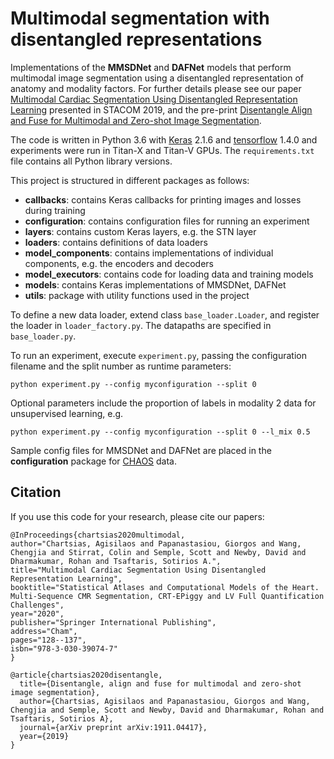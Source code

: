 # Multimodal segmentation with disentangled representations


Implementations of the **MMSDNet** and **DAFNet** models that perform multimodal  image segmentation using a disentangled representation of anatomy and modality factors. For further details please see our paper [Multimodal Cardiac Segmentation Using Disentangled Representation Learning] presented in STACOM 2019, and the pre-print [Disentangle Align and Fuse for Multimodal and Zero-shot Image Segmentation].

The code is written in Python 3.6 with [Keras] 2.1.6 and [tensorflow] 1.4.0 and 
experiments were run in Titan-X and Titan-V GPUs. The `requirements.txt` file contains all Python library versions.

This project is structured in different packages as follows:

* **callbacks**: contains Keras callbacks for printing images and losses during training
* **configuration**: contains configuration files for running an experiment
* **layers**: contains custom Keras layers, e.g. the STN layer
* **loaders**: contains definitions of data loaders
* **model_components**: contains implementations of individual components, e.g. the encoders and decoders
* **model_executors**: contains code for loading data and training models
* **models**: contains Keras implementations of MMSDNet, DAFNet
* **utils**: package with utility functions used in the project

To define a new data loader, extend class `base_loader.Loader`, and register the loader in `loader_factory.py`. The datapaths are specified in `base_loader.py`.

To run an experiment, execute `experiment.py`, passing the configuration filename and the split number as runtime parameters:
```
python experiment.py --config myconfiguration --split 0
```
Optional parameters include the proportion of labels in modality 2 data for unsupervised learning, e.g. 
```
python experiment.py --config myconfiguration --split 0 --l_mix 0.5
```

Sample config files for MMSDNet and DAFNet are placed in the **configuration** package for [CHAOS] data. 

## Citation

If you use this code for your research, please cite our papers:

```
@InProceedings{chartsias2020multimodal,
author="Chartsias, Agisilaos and Papanastasiou, Giorgos and Wang, Chengjia and Stirrat, Colin and Semple, Scott and Newby, David and Dharmakumar, Rohan and Tsaftaris, Sotirios A.",
title="Multimodal Cardiac Segmentation Using Disentangled Representation Learning",
booktitle="Statistical Atlases and Computational Models of the Heart. Multi-Sequence CMR Segmentation, CRT-EPiggy and LV Full Quantification Challenges",
year="2020",
publisher="Springer International Publishing",
address="Cham",
pages="128--137",
isbn="978-3-030-39074-7"
}
```

```
@article{chartsias2020disentangle,
  title={Disentangle, align and fuse for multimodal and zero-shot image segmentation},
  author={Chartsias, Agisilaos and Papanastasiou, Giorgos and Wang, Chengjia and Semple, Scott and Newby, David and Dharmakumar, Rohan and Tsaftaris, Sotirios A},
  journal={arXiv preprint arXiv:1911.04417},
  year={2019}
}

```

[Multimodal Cardiac Segmentation Using Disentangled Representation Learning]: https://link.springer.com/chapter/10.1007/978-3-030-39074-7_14
[Disentangle Align and Fuse for Multimodal and Zero-shot Image Segmentation]: https://arxiv.org/abs/1911.04417
[Keras]: https://keras.io/
[tensorflow]: https://www.tensorflow.org/
[CHAOS]: http://doi.org/10.5281/zenodo.3362844